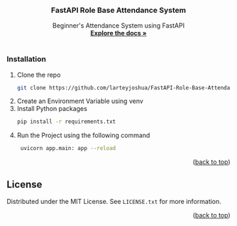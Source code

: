 <a name="readme-top"></a>

<br />
<div align="center">
  <h3 align="center">FastAPI Role Base Attendance System</h3>
  <p align="center">
   Beginner's Attendance System using FastAPI
    <br />
    <a href="https://fastapi.tiangolo.com/"><strong>Explore the docs »</strong></a>
    <br />
    <br />
  </p>
</div>

### Installation


1. Clone the repo
   ```sh
   git clone https://github.com/larteyjoshua/FastAPI-Role-Base-Attendance-System.git
   ```
2. Create an Environment Variable using venv
3. Install Python packages
   ```sh
   pip install -r requirements.txt
   ```
4. Run the Project using the following command
   ```sh
    uvicorn app.main: app --reload
   ```
<p align="right">(<a href="#readme-top">back to top</a>)</p>


<!-- LICENSE -->
## License

Distributed under the MIT License. See `LICENSE.txt` for more information.

<p align="right">(<a href="#readme-top">back to top</a>)</p>
